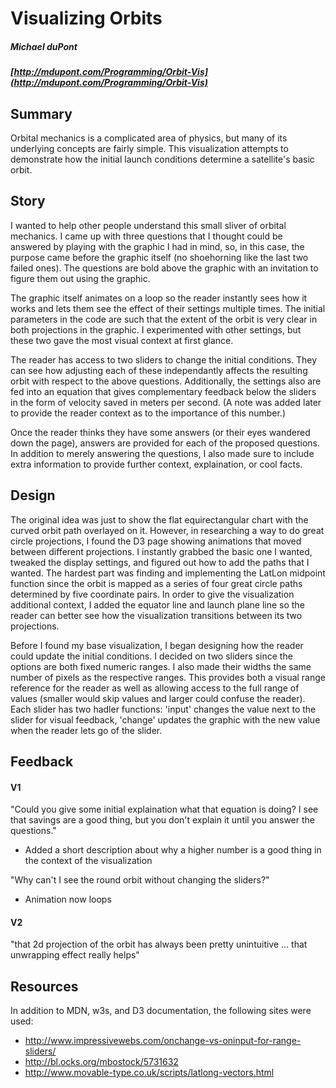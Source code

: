 # Visualizing Orbits
##### Michael duPont
##### [http://mdupont.com/Programming/Orbit-Vis](http://mdupont.com/Programming/Orbit-Vis)

## Summary

Orbital mechanics is a complicated area of physics, but many of its underlying concepts are fairly simple. This visualization attempts to demonstrate how the initial launch conditions determine a satellite's basic orbit.

## Story

I wanted to help other people understand this small sliver of orbital mechanics. I came up with three questions that I thought could be answered by playing with the graphic I had in mind, so, in this case, the purpose came before the graphic itself (no shoehorning like the last two failed ones). The questions are bold above the graphic with an invitation to figure them out using the graphic.

The graphic itself animates on a loop so the reader instantly sees how it works and lets them see the effect of their settings multiple times. The initial parameters in the code are such that the extent of the orbit is very clear in both projections in the graphic. I experimented with other settings, but these two gave the most visual context at first glance.

The reader has access to two sliders to change the initial conditions. They can see how adjusting each of these independantly affects the resulting orbit with respect to the above questions. Additionally, the settings also are fed into an equation that gives complementary feedback below the sliders in the form of velocity saved in meters per second. (A note was added later to provide the reader context as to the importance of this number.)

Once the reader thinks they have some answers (or their eyes wandered down the page), answers are provided for each of the proposed questions. In addition to merely answering the questions, I also made sure to include extra information to provide further context, explaination, or cool facts.

## Design

The original idea was just to show the flat equirectangular chart with the curved orbit path overlayed on it. However, in researching a way to do great circle projections, I found the D3 page showing animations that moved between different projections. I instantly grabbed the basic one I wanted, tweaked the display settings, and figured out how to add the paths that I wanted. The hardest part was finding and implementing the LatLon midpoint function since the orbit is mapped as a series of four great circle paths determined by five coordinate pairs. In order to give the visualization additional context, I added the equator line and launch plane line so the reader can better see how the visualization transitions between its two projections.

Before I found my base visualization, I began designing how the reader could update the initial conditions. I decided on two sliders since the options are both fixed numeric ranges. I also made their widths the same number of pixels as the respective ranges. This provides both a visual range reference for the reader as well as allowing access to the full range of values (smaller would skip values and larger could confuse the reader). Each slider has two hadler functions: 'input' changes the value next to the slider for visual feedback, 'change' updates the graphic with the new value when the reader lets go of the slider.

## Feedback

#### V1

"Could you give some initial explaination what that equation is doing? I see that savings are a good thing, but you don't explain it until you answer the questions."
- Added a short description about why a higher number is a good thing in the context of the visualization

"Why can't I see the round orbit without changing the sliders?"
- Animation now loops

#### V2

"that 2d projection of the orbit has always been pretty unintuitive … that unwrapping effect really helps"

## Resources

In addition to MDN, w3s, and D3 documentation, the following sites were used:

* http://www.impressivewebs.com/onchange-vs-oninput-for-range-sliders/
* http://bl.ocks.org/mbostock/5731632
* http://www.movable-type.co.uk/scripts/latlong-vectors.html